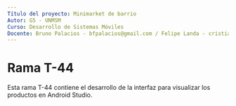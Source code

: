 ```yaml
---
Título del proyecto: Minimarket de barrio
Autor: G5 - UNMSM
Curso: Desarrollo de Sistemas Móviles
Docente: Bruno Palacios - bfpalacios@gmail.com / Felipe Landa - cristianlanda@java.com.pe
---
```


Rama T-44
==
Esta rama T-44 contiene el desarrollo de la interfaz para visualizar los productos en Android Studio.

